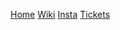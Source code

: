 <!-- [Home](/)
[Wiki](/wiki)
[Insta](https://www.instagram.com/hawhamburg_lan_party/)
[Tickets](https://www.eventbrite.de/e/haw-lan-11-tickets-894499330577?aff=oddtdtcreator) -->

[Home](/)
[Wiki](/wiki)
[Insta](https://www.instagram.com/hawhamburg_lan_party/)
[Tickets](https://haw-lan-12.eventbrite.de)

<!-- [Live-Ticker](/live-ticker) -->
